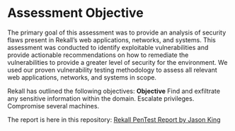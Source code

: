 # Assessment Objective

The primary goal of this assessment was to provide an analysis of security flaws present in Rekall’s web applications, networks, and systems. This assessment was conducted to identify exploitable vulnerabilities and provide actionable recommendations on how to remediate the vulnerabilities to provide a greater level of security for the environment.
We used our proven vulnerability testing methodology to assess all relevant web applications, networks, and systems in scope.

Rekall has outlined the following objectives:
**Objective**
Find and exfiltrate any sensitive information within the domain.
Escalate privileges.
Compromise several machines.

The report is here in this repository: <a href="https://github.com/HTR2A/SYD-UNI-CyberSec-Bootcamp/blob/main/18%20-%20Offensive%20Security%20CTF/JASON%20KING%20-%20Rekall%20Penetration%20Test%20Report.pdf">Rekall PenTest Report by Jason King</a>


